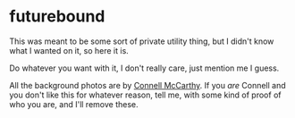 # futurebound
This was meant to be some sort of private utility thing, but I didn't know what I wanted on it, so here it is.

Do whatever you want with it, I don't really care, just mention me I guess.

All the background photos are by [Connell McCarthy](http://connellmccarthy.com/). If you *are* Connell and you don't like this for whatever reason, tell me, with some kind of proof of who you are, and I'll remove these.